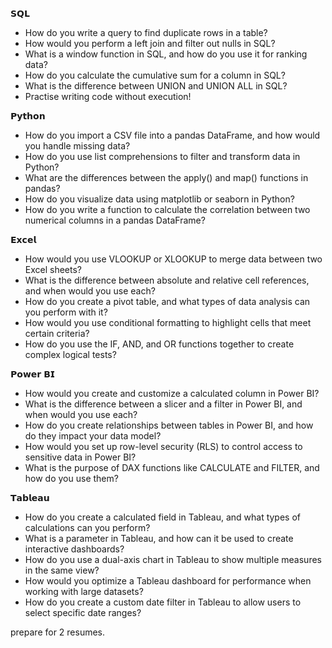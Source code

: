 𝗦𝗤𝗟
- How do you write a query to find duplicate rows in a table?
- How would you perform a left join and filter out nulls in SQL?
- What is a window function in SQL, and how do you use it for ranking data?
- How do you calculate the cumulative sum for a column in SQL?
- What is the difference between UNION and UNION ALL in SQL?
- Practise writing code without execution!

𝗣𝘆𝘁𝗵𝗼𝗻
- How do you import a CSV file into a pandas DataFrame, and how would you handle missing data?
- How do you use list comprehensions to filter and transform data in Python?
- What are the differences between the apply() and map() functions in pandas?
- How do you visualize data using matplotlib or seaborn in Python?
- How do you write a function to calculate the correlation between two numerical columns in a pandas DataFrame?

𝗘𝘅𝗰𝗲𝗹
- How would you use VLOOKUP or XLOOKUP to merge data between two Excel sheets?
- What is the difference between absolute and relative cell references, and when would you use each?
- How do you create a pivot table, and what types of data analysis can you perform with it?
- How would you use conditional formatting to highlight cells that meet certain criteria?
- How do you use the IF, AND, and OR functions together to create complex logical tests?

𝗣𝗼𝘄𝗲𝗿 𝗕𝗜
- How would you create and customize a calculated column in Power BI?
- What is the difference between a slicer and a filter in Power BI, and when would you use each?
- How do you create relationships between tables in Power BI, and how do they impact your data model?
- How would you set up row-level security (RLS) to control access to sensitive data in Power BI?
- What is the purpose of DAX functions like CALCULATE and FILTER, and how do you use them?

𝗧𝗮𝗯𝗹𝗲𝗮𝘂
- How do you create a calculated field in Tableau, and what types of calculations can you perform?
- What is a parameter in Tableau, and how can it be used to create interactive dashboards?
- How do you use a dual-axis chart in Tableau to show multiple measures in the same view?
- How would you optimize a Tableau dashboard for performance when working with large datasets?
- How do you create a custom date filter in Tableau to allow users to select specific date ranges?

prepare for 2 resumes.

